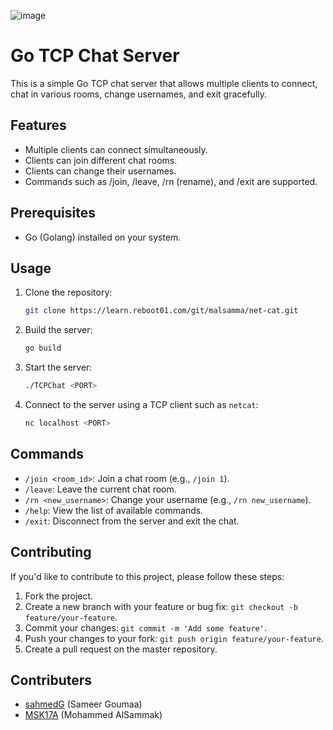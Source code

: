 ![image](https://logos-world.net/wp-content/uploads/2022/05/MeowChat-Emblem.png)

# Go TCP Chat Server

This is a simple Go TCP chat server that allows multiple clients to connect, chat in various rooms, change usernames, and exit gracefully.

## Features

- Multiple clients can connect simultaneously.
- Clients can join different chat rooms.
- Clients can change their usernames.
- Commands such as /join, /leave, /rn (rename), and /exit are supported.

## Prerequisites

- Go (Golang) installed on your system.

## Usage

1. Clone the repository:

   ```sh
   git clone https://learn.reboot01.com/git/malsamma/net-cat.git
   ```

2. Build the server:

   ```sh
   go build
   ```

3. Start the server:

   ```sh
   ./TCPChat <PORT>
   ```

4. Connect to the server using a TCP client such as `netcat`:

   ```sh
   nc localhost <PORT>
   ```

## Commands

- `/join <room_id>`: Join a chat room (e.g., `/join 1`).
- `/leave`: Leave the current chat room.
- `/rn <new_username>`: Change your username (e.g., `/rn new_username`).
- `/help`: View the list of available commands.
- `/exit`: Disconnect from the server and exit the chat.

## Contributing

If you'd like to contribute to this project, please follow these steps:

1. Fork the project.
2. Create a new branch with your feature or bug fix: `git checkout -b feature/your-feature`.
3. Commit your changes: `git commit -m 'Add some feature'`.
4. Push your changes to your fork: `git push origin feature/your-feature`.
5. Create a pull request on the master repository.

## Contributers
- [sahmedG](https://github.com/sahmedG) (Sameer Goumaa)
- [MSK17A](https://github.com/MSK17A) (Mohammed AlSammak)
